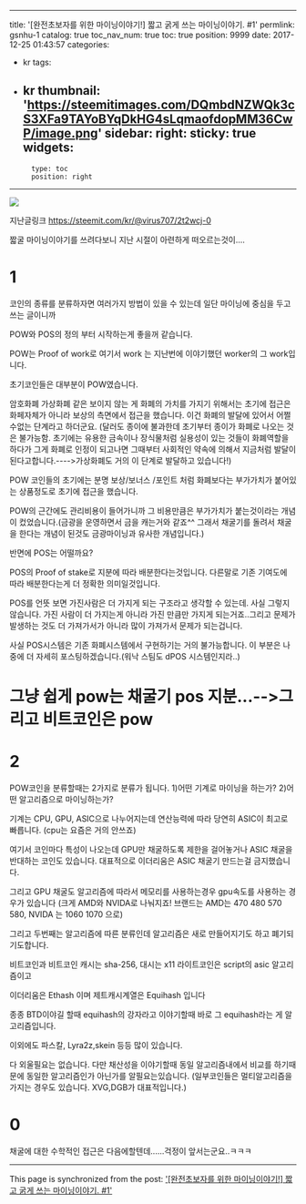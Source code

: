 
---
title: '[완전초보자를 위한 마이닝이야기!] 짧고 굵게 쓰는 마이닝이야기. #1'
permlink: gsnhu-1
catalog: true
toc_nav_num: true
toc: true
position: 9999
date: 2017-12-25 01:43:57
categories:
- kr
tags:
- kr
thumbnail: 'https://steemitimages.com/DQmbdNZWQk3cS3XFa9TAYoBYqDkHG4sLqmaofdopMM36CwP/image.png'
sidebar:
    right:
        sticky: true
widgets:
    -
        type: toc
        position: right
---


![](https://steemitimages.com/DQmbdNZWQk3cS3XFa9TAYoBYqDkHG4sLqmaofdopMM36CwP/image.png)

지난글링크
https://steemit.com/kr/@virus707/2t2wcj-0

짧굴 마이닝이야기를 쓰려다보니 지난 시절이 아련하게 떠오르는것이....

# 1
코인의 종류를 분류하자면 여러가지 방법이 있을 수 있는데 일단 마이닝에 중심을 두고 쓰는 글이니까

POW와 POS의 정의 부터 시작하는게 좋을꺼 같습니다.

POW는 Proof of work로 여기서 work 는 지난번에 이야기했던 worker의 그 work입니다.

초기코인들은 대부분이 POW였습니다.

암호화폐 가상화폐 같은 보이지 않는 게 화폐의 가치를 가지기 위해서는 초기에 접근은 화페자체가 아니라 보상의 측면에서 접근을 했습니다. 이건 화폐의 발달에 있어서 어쩔수없는 단계라고 하더군요.
(달러도 종이에 불과한데 초기부터 종이가 화폐로 나오는 것은 불가능함. 초기에는 유용한 금속이나 장식물처럼 실용성이 있는 것들이 화폐역할을 하다가 그게 화폐로 인정이 되고나면 그때부터 사회적인 약속에 의해서 지금처럼 발달이 된다고합니다.---->가상화폐도 거의 이 단계로 발달하고 있습니다!)

POW 코인들의 초기에는 분명 보상/보너스 /포인트 처럼 화폐보다는 부가가치가 붙어있는 상품정도로 초기에 접근을 했습니다.

POW의 근간에도 관리비용이 들어가니까 그 비용만큼은 부가가치가 붙는것이라는 개념이 컸었습니다.(금광을 운영하면서 금을 캐는거와 같죠^^ 그래서 채굴기를 돌려서 채굴을 한다는 개념이 된것도 금광마이닝과 유사한 개념입니다.)

반면에 POS는 어떨까요?

POS의 Proof of stake로 지분에 따라 배분한다는것입니다. 다른말로 기존 기여도에 따라 배분한다는게 더 정확한 의미일것입니다.

POS를 언뜻 보면 가진사람은 더 가지게 되는 구조라고 생각할 수 있는데. 사실 그렇지 않습니다. 가진 사람이 더 가지는게 아니라 가진 만큼만 가지게 되는거죠..그리고 문제가 발생하는 것도 더 가져가서가 아니라 많이 가져가서 문제가 되는겁니다.

사실 POS시스템은 기존 화폐시스템에서 구현하기는 거의 불가능합니다.  이 부분은 나중에 더 자세히 포스팅하겠습니다.(워낙 스팀도 dPOS 시스템인지라..)

# 그냥 쉽게 pow는 채굴기 pos 지분...-->그리고 비트코인은 pow

# 2
POW코인을 분류할때는 2가지로 분류가 됩니다. 1)어떤 기계로 마이닝을 하는가?  2)어떤 알고리즘으로 마이닝하는가?

기계는 CPU, GPU, ASIC으로 나누어지는데 연산능력에 따라 당연히 ASIC이 최고로 빠릅니다. (cpu는 요즘은 거의 안쓰죠)

여기서 코인마다 특성이 나오는데 GPU만 채굴하도록 제한을 걸어놓거나 ASIC 채굴을 반대하는 코인도 있습니다. 대표적으로 이더리움은 ASIC 채굴기 만드는걸 금지했습니다.

그리고 GPU 채굴도 알고리즘에 따라서 메모리를 사용하는경우 gpu속도를 사용하는 경우가  있습니다
(크게 AMD와 NVIDA로 나눠지죠! 브랜드는 AMD는 470 480 570 580, NVIDA 는 1060 1070 으로)

그리고 두번째는 알고리즘에 따른 분류인데 알고리즘은 새로 만들어지기도 하고 폐기되기도합니다.

비트코인과 비트코인 캐시는 sha-256, 대시는 x11  라이트코인은 script의 asic 알고리즘이고

이더리움은 Ethash 이며 제트캐시계열은 Equihash 입니다

종종 BTD이야길 할때 equihash의 강자라고 이야기할때 바로 그 equihash라는 게 알고리즘입니다.

이외에도 파스칼, Lyra2z,skein 등등 많이 있습니다. 

다 외울필요는 없습니다. 다만 채산성을 이야기할때 동일 알고리즘내에서 비교를 하기때문에 동일한 알고리즘인가 아닌가를 알필요는있습니다.
(일부코인들은 멀티알고리즘을 가지는 경우도 있습니다. XVG,DGB가 대표적입니다.)

# 0

채굴에 대한 수학적인 접근은 다음에할텐데......걱정이 앞서는군요..ㅋㅋㅋ

- - -

This page is synchronized from the post: ['[완전초보자를 위한 마이닝이야기!] 짧고 굵게 쓰는 마이닝이야기. #1'](https://steemit.com/@virus707/gsnhu-1)
